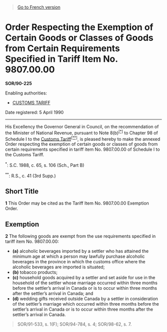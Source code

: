 > [Go to French version](/fr/Règlements/Décrets,%20ordonnances%20et%20règlements%20statutaires/90/225.md)

# Order Respecting the Exemption of Certain Goods or Classes of Goods from Certain Requirements Specified in Tariff Item No. 9807.00.00

**SOR/90-225**

Enabling authorities: 
- [CUSTOMS TARIFF](/en/Acts/Statutes%20of%20Canada/1997/c.%2036.md)

Date registered: 5 April 1990

----------

His Excellency the Governor General in Council, on the recommendation of the Minister of National Revenue, pursuant to Note 8(b)<sup><a href='#fn_SOR-90-225_e_hq_6122'>[*]</a></sup> to Chapter 98 of Schedule I to the [Customs Tariff](/en/Acts/Statutes%20of%20Canada/1997/c.%2036.md)<sup><a href='#fn_SOR-90-225_e_hq_6123'>[**]</a></sup>, is pleased hereby to make the annexed Order respecting the exemption of certain goods or classes of goods from certain requirements specified in tariff item No. 9807.00.00 of Schedule I to the Customs Tariff.

<a name='fn_SOR-90-225_e_hq_6122'><sup>*</sup></a>: S.C. 1988, c. 65, s. 106 (Sch., Part B)<br />

<a name='fn_SOR-90-225_e_hq_6123'><sup>**</sup></a>: R.S., c. 41 (3rd Supp.)<br />




## Short Title


**1** This Order may be cited as the Tariff Item No. 9807.00.00 Exemption Order.




## Exemption


**2** The following goods are exempt from the use requirements specified in tariff item No. 9807.00.00:
- **(a)** alcoholic beverages imported by a settler who has attained the minimum age at which a person may lawfully purchase alcoholic beverages in the province in which the customs office where the alcoholic beverages are imported is situated;
- **(b)** tobacco products;
- **(c)** household goods acquired by a settler and set aside for use in the household of the settler whose marriage occurred within three months before the settler’s arrival in Canada or is to occur within three months after the settler’s arrival in Canada; and
- **(d)** wedding gifts received outside Canada by a settler in consideration of the settler’s marriage which occurred within three months before the settler’s arrival in Canada or is to occur within three months after the settler’s arrival in Canada.
> SOR/91-533, s. 1(F); SOR/94-784, s. 4; SOR/98-62, s. 7.




